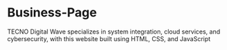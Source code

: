 # Business-Page
 TECNO Digital Wave specializes in system integration, cloud services, and cybersecurity, with this website built using HTML, CSS, and JavaScript 
